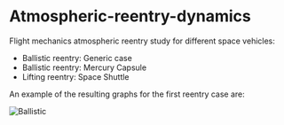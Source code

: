 # Atmospheric-reentry-dynamics
Flight mechanics atmospheric reentry study for different space vehicles:
* Ballistic reentry: Generic case
* Ballistic reentry: Mercury Capsule
* Lifting reentry: Space Shuttle

An example of the resulting graphs for the first reentry case are:

![Ballistic](https://user-images.githubusercontent.com/71126768/111178073-17caca80-85ab-11eb-9862-4ef8e650926c.png)
